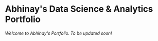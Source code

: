 # Abhinay's Data Science & Analytics Portfolio

###### Welcome to Abhinay's Portfolio. To be updated soon!
